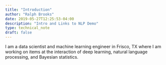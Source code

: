 ```yaml
---
title: "Introduction"
author: "Ralph Brooks"
date: 2019-05-27T12:25:53-04:00
description: "Intro and Links to NLP Demo"
type: technical_note
draft: false
---
```


I am a data scientist and machine learning engineer in Frisco, TX where I am working on items at the interaction of deep learning,
natural language processing, and Bayesian statistics. 

